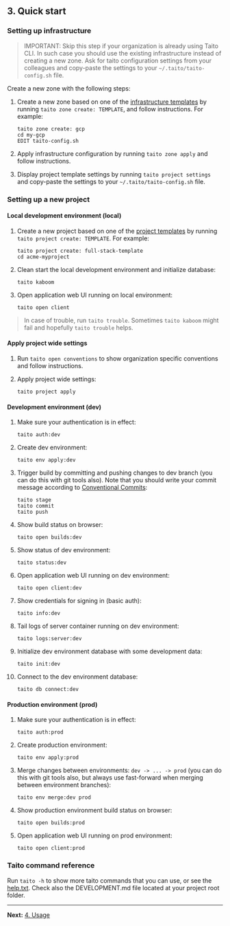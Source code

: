 ## 3. Quick start

### Setting up infrastructure

> IMPORTANT: Skip this step if your organization is already using Taito CLI. In such case you should use the existing infrastructure instead of creating a new zone. Ask for taito configuration settings from your colleagues and copy-paste the settings to your `~/.taito/taito-config.sh` file.

Create a new zone with the following steps:

1. Create a new zone based on one of the [infrastructure templates](https://taitounited.github.io/taito-cli/templates#infrastructure-templates) by running `taito zone create: TEMPLATE`, and follow instructions. For example:

    ```shell
    taito zone create: gcp
    cd my-gcp
    EDIT taito-config.sh
    ```

2. Apply infrastructure configuration by running `taito zone apply` and follow instructions.

3. Display project template settings by running `taito project settings` and copy-paste the settings to your `~/.taito/taito-config.sh` file.

### Setting up a new project

#### Local development environment (local)

1. Create a new project based on one of the [project templates](https://taitounited.github.io/taito-cli/templates#project-templates) by running `taito project create: TEMPLATE`. For example:

    ```shell
    taito project create: full-stack-template
    cd acme-myproject
    ```

2. Clean start the local development environment and initialize database:

    ```shell
    taito kaboom
    ```

3. Open application web UI running on local environment:

    ```shell
    taito open client
    ```

> In case of trouble, run `taito trouble`. Sometimes `taito kaboom` might fail and hopefully `taito trouble` helps.

#### Apply project wide settings

1. Run `taito open conventions` to show organization specific conventions and follow instructions.

2. Apply project wide settings:

    ```shell
    taito project apply
    ```

#### Development environment (dev)

1. Make sure your authentication is in effect:

    ```shell
    taito auth:dev
    ```

2. Create dev environment:

    ```shell
    taito env apply:dev
    ```

3. Trigger build by committing and pushing changes to dev branch (you can do this with git tools also). Note that you should write your commit message according to [Conventional Commits](https://www.conventionalcommits.org):

    ```shell
    taito stage
    taito commit
    taito push
    ```

4. Show build status on browser:

    ```shell
    taito open builds:dev
    ```

5. Show status of dev environment:

    ```shell
    taito status:dev
    ```

6. Open application web UI running on dev environment:

    ```shell
    taito open client:dev
    ```

7. Show credentials for signing in (basic auth):

    ```shell
    taito info:dev
    ```

8. Tail logs of server container running on dev environment:

    ```shell
    taito logs:server:dev
    ```

9. Initialize dev environment database with some development data:

    ```shell
    taito init:dev
    ```

10. Connect to the dev environment database:

    ```shell
    taito db connect:dev
    ```

#### Production environment (prod)

1. Make sure your authentication is in effect:

    ```shell
    taito auth:prod
    ```

2. Create production environment:

    ```shell
    taito env apply:prod
    ```

3. Merge changes between environments: `dev -> ... -> prod` (you can do this with git tools also, but always use fast-forward when merging between environment branches):

    ```shell
    taito env merge:dev prod
    ```

4. Show production environment build status on browser:

    ```shell
    taito open builds:prod
    ```

5. Open application web UI running on prod environment:

    ```shell
    taito open client:prod
    ```

### Taito command reference

Run `taito -h` to show more taito commands that you can use, or see the [help.txt](https://github.com/TaitoUnited/taito-cli/blob/master/help.txt). Check also the DEVELOPMENT.md file located at your project root folder.

---

**Next:** [4. Usage](04-usage.md)
